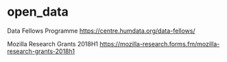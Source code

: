# open_data

Data Fellows Programme
https://centre.humdata.org/data-fellows/

Mozilla Research Grants 2018H1
https://mozilla-research.forms.fm/mozilla-research-grants-2018h1
